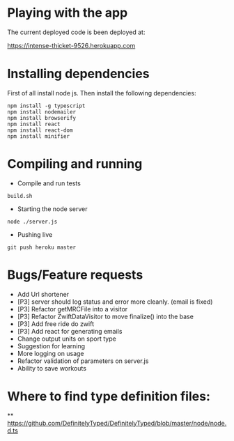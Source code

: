 # Playing with the app

The current deployed code is been deployed at:

https://intense-thicket-9526.herokuapp.com

# Installing dependencies

First of all install node js. Then install the following dependencies:


```
npm install -g typescript
npm install nodemailer
npm install browserify
npm install react
npm install react-dom
npm install minifier
```

# Compiling and running

* Compile and run tests

```
build.sh
```

* Starting the node server

```
node ./server.js
```

* Pushing live

```
git push heroku master
```

# Bugs/Feature requests
* Add Url shortener
* [P3] server should log status and error more cleanly. (email is fixed)
* [P3] Refactor getMRCFile into a visitor
* [P3] Refactor ZwiftDataVisitor to move finalize() into the base
* [P3] Add free ride do zwift
        <FreeRide Duration="600" FlatRoad="1"/>
* [P3] Add react for generating emails
* Change output units on sport type
* Suggestion for learning
* More logging on usage
* Refactor validation of parameters on server.js
* Ability to save workouts


# Where to find type definition files:
** https://github.com/DefinitelyTyped/DefinitelyTyped/blob/master/node/node.d.ts
